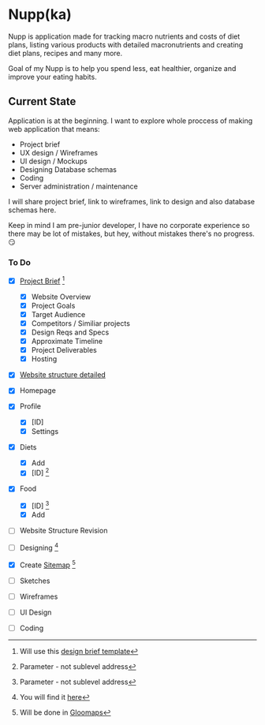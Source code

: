 # Nupp(ka)

Nupp is application made for tracking macro nutrients and costs of diet plans, listing various products with detailed macronutrients and creating diet plans, recipes and many more.

Goal of my Nupp is to help you spend less, eat healthier, organize and improve your eating habits.

## Current State

Application is at the beginning. 
I want to explore whole proccess of making web application that means:
 -  Project brief
 -  UX design / Wireframes
 -  UI design / Mockups
 -  Designing Database schemas
 -  Coding
 -  Server administration / maintenance

I will share project brief, link to wireframes, link to design and also database schemas here.

Keep in mind I am pre-junior developer, I have no corporate experience so there may be lot of mistakes, but hey, without mistakes there's no progress. :smirk:

### To Do

- [x] [Project Brief](./Project%20Brief.md) [^1]
  - [x]  Website Overview
  - [x]  Project Goals
  - [x]  Target Audience
  - [x]  Competitors / Similiar projects
  - [x]  Design Reqs and Specs
  - [x]  Approximate Timeline
  - [x]  Project Deliverables
  - [x]  Hosting

- [x]  [Website structure detailed](./Website%20Structure.md)
  - [x] Homepage
  - [x] Profile
    - [x] [ID]
    - [x] Settings
  - [x] Diets
    - [x] Add
    - [x] [ID] [^*]
  - [x] Food
    - [x] [ID] [^*]
    - [x] Add

- [ ] Website Structure Revision

- [ ]  Designing [^2]
  - [x]  Create [Sitemap](./sitemap.png) [^3]
  - [ ]  Sketches
  - [ ]  Wireframes 
  - [ ]  UI Design 

- [ ] Coding   

[^1]: Will use this [design brief template](https://elementor.com/blog/wp-content/uploads/sites/9/2020/09/Website-Design-Brief-Template.pdf)
[^2]: You will find it [here](https://www.figma.com/file/iTka7dTUJdWCeK5Ma5bU0u/Nupp-Wireframes)
[^3]: Will be done in [Gloomaps](https://www.gloomaps.com/)
[^*]: Parameter - not sublevel address